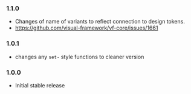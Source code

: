 ### 1.1.0

* Changes of name of variants to reflect connection to design tokens.
* https://github.com/visual-framework/vf-core/issues/1661

### 1.0.1

* changes any `set-` style functions to cleaner version

### 1.0.0

* Initial stable release
